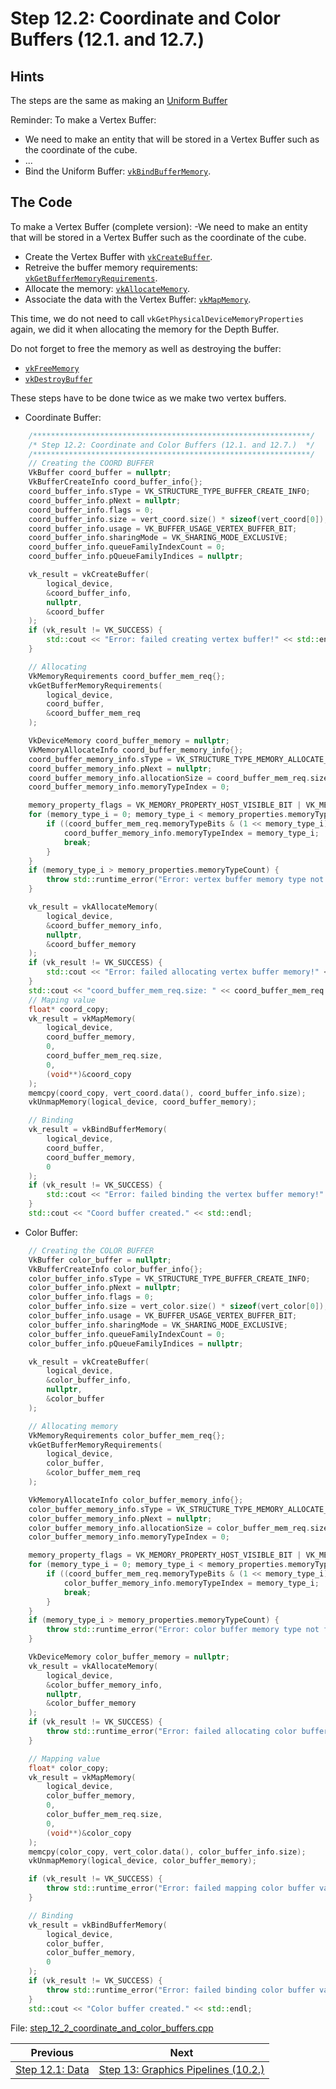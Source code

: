 # **Step 12.2: Coordinate and Color Buffers (12.1. and 12.7.)**
## **Hints**
The steps are the same as making an [Uniform Buffer](uniform_buffer.md)

Reminder:
To make a Vertex Buffer:
 - We need to make an entity that will be stored in a Vertex Buffer such as the coordinate of the cube.
 - ...
 - Bind the Uniform Buffer: [`vkBindBufferMemory`](https://registry.khronos.org/vulkan/specs/1.3-extensions/html/chap12.html#vkBindBufferMemory).

## **The Code**
To make a Vertex Buffer (complete version):
 -We need to make an entity that will be stored in a Vertex Buffer such as the coordinate of the cube.
 - Create the Vertex Buffer with [`vkCreateBuffer`](https://registry.khronos.org/vulkan/specs/1.3-extensions/html/chap12.html#vkCreateBuffer).
 - Retreive the buffer memory requirements: [`vkGetBufferMemoryRequirements`](https://registry.khronos.org/vulkan/specs/1.3-extensions/html/chap12.html#vkGetBufferMemoryRequirements).
 - Allocate the memory: [`vkAllocateMemory`](https://registry.khronos.org/vulkan/specs/1.3-extensions/html/chap11.html#vkAllocateMemory).
 - Associate the data with the Vertex Buffer: [`vkMapMemory`](https://registry.khronos.org/vulkan/specs/1.3-extensions/html/chap11.html#vkMapMemory).

This time, we do not need to call `vkGetPhysicalDeviceMemoryProperties` again, we did it when allocating the memory for the Depth Buffer.

Do not forget to free the memory as well as destroying the buffer:
 - [`vkFreeMemory`](https://registry.khronos.org/vulkan/specs/1.3-extensions/html/chap11.html#vkFreeMemory)
 - [`vkDestroyBuffer`](https://registry.khronos.org/vulkan/specs/1.3-extensions/html/chap12.html#vkDestroyBuffer)

 These steps have to be done twice as we make two vertex buffers.

- Coordinate Buffer:
```C++
    /**************************************************************/
	/* Step 12.2: Coordinate and Color Buffers (12.1. and 12.7.)  */
	/**************************************************************/
	// Creating the COORD BUFFER
	VkBuffer coord_buffer = nullptr;
	VkBufferCreateInfo coord_buffer_info{};
	coord_buffer_info.sType = VK_STRUCTURE_TYPE_BUFFER_CREATE_INFO;
	coord_buffer_info.pNext = nullptr;
	coord_buffer_info.flags = 0;
	coord_buffer_info.size = vert_coord.size() * sizeof(vert_coord[0]);
	coord_buffer_info.usage = VK_BUFFER_USAGE_VERTEX_BUFFER_BIT;
	coord_buffer_info.sharingMode = VK_SHARING_MODE_EXCLUSIVE;
	coord_buffer_info.queueFamilyIndexCount = 0;
	coord_buffer_info.pQueueFamilyIndices = nullptr;

	vk_result = vkCreateBuffer(
		logical_device,
		&coord_buffer_info,
		nullptr,
		&coord_buffer
	);
	if (vk_result != VK_SUCCESS) {
		std::cout << "Error: failed creating vertex buffer!" << std::endl;
	}

	// Allocating 
	VkMemoryRequirements coord_buffer_mem_req{};
	vkGetBufferMemoryRequirements(
		logical_device,
		coord_buffer,
		&coord_buffer_mem_req
	);

	VkDeviceMemory coord_buffer_memory = nullptr;
	VkMemoryAllocateInfo coord_buffer_memory_info{};
	coord_buffer_memory_info.sType = VK_STRUCTURE_TYPE_MEMORY_ALLOCATE_INFO;
	coord_buffer_memory_info.pNext = nullptr;
	coord_buffer_memory_info.allocationSize = coord_buffer_mem_req.size;
	coord_buffer_memory_info.memoryTypeIndex = 0;

	memory_property_flags = VK_MEMORY_PROPERTY_HOST_VISIBLE_BIT | VK_MEMORY_PROPERTY_HOST_COHERENT_BIT;
	for (memory_type_i = 0; memory_type_i < memory_properties.memoryTypeCount; memory_type_i++) {
		if ((coord_buffer_mem_req.memoryTypeBits & (1 << memory_type_i)) && (memory_properties.memoryTypes[memory_type_i].propertyFlags & memory_property_flags) == memory_property_flags) {
			coord_buffer_memory_info.memoryTypeIndex = memory_type_i;
			break;
		}
	}
	if (memory_type_i > memory_properties.memoryTypeCount) {
		throw std::runtime_error("Error: vertex buffer memory type not found!");
	}

	vk_result = vkAllocateMemory(
		logical_device,
		&coord_buffer_memory_info,
		nullptr,
		&coord_buffer_memory
	);
	if (vk_result != VK_SUCCESS) {
		std::cout << "Error: failed allocating vertex buffer memory!" << std::endl;
	}
	std::cout << "coord_buffer_mem_req.size: " << coord_buffer_mem_req.size << std::endl;
	// Maping value
	float* coord_copy;
	vk_result = vkMapMemory(
		logical_device,
		coord_buffer_memory,
		0,
		coord_buffer_mem_req.size,
		0,
		(void**)&coord_copy
	);
	memcpy(coord_copy, vert_coord.data(), coord_buffer_info.size);
	vkUnmapMemory(logical_device, coord_buffer_memory);

	// Binding
	vk_result = vkBindBufferMemory(
		logical_device,
		coord_buffer,
		coord_buffer_memory,
		0
	);
	if (vk_result != VK_SUCCESS) {
		std::cout << "Error: failed binding the vertex buffer memory!" << std::endl;
	}
	std::cout << "Coord buffer created." << std::endl;
```

- Color Buffer:
```C++
	// Creating the	COLOR BUFFER
	VkBuffer color_buffer = nullptr;
	VkBufferCreateInfo color_buffer_info{};
	color_buffer_info.sType = VK_STRUCTURE_TYPE_BUFFER_CREATE_INFO;
	color_buffer_info.pNext = nullptr;
	color_buffer_info.flags = 0;
	color_buffer_info.size = vert_color.size() * sizeof(vert_color[0]);
	color_buffer_info.usage = VK_BUFFER_USAGE_VERTEX_BUFFER_BIT;
	color_buffer_info.sharingMode = VK_SHARING_MODE_EXCLUSIVE;
	color_buffer_info.queueFamilyIndexCount = 0;
	color_buffer_info.pQueueFamilyIndices = nullptr;

	vk_result = vkCreateBuffer(
		logical_device,
		&color_buffer_info,
		nullptr,
		&color_buffer
	);

	// Allocating memory
	VkMemoryRequirements color_buffer_mem_req{};
	vkGetBufferMemoryRequirements(
		logical_device,
		color_buffer,
		&color_buffer_mem_req
	);

	VkMemoryAllocateInfo color_buffer_memory_info{};
	color_buffer_memory_info.sType = VK_STRUCTURE_TYPE_MEMORY_ALLOCATE_INFO;
	color_buffer_memory_info.pNext = nullptr;
	color_buffer_memory_info.allocationSize = color_buffer_mem_req.size;
	color_buffer_memory_info.memoryTypeIndex = 0;

	memory_property_flags = VK_MEMORY_PROPERTY_HOST_VISIBLE_BIT | VK_MEMORY_PROPERTY_HOST_COHERENT_BIT;
	for (memory_type_i = 0; memory_type_i < memory_properties.memoryTypeCount; memory_type_i++) {
		if ((coord_buffer_mem_req.memoryTypeBits & (1 << memory_type_i)) && (memory_properties.memoryTypes[memory_type_i].propertyFlags & memory_property_flags) == memory_property_flags) {
			color_buffer_memory_info.memoryTypeIndex = memory_type_i;
			break;
		}
	}
	if (memory_type_i > memory_properties.memoryTypeCount) {
		throw std::runtime_error("Error: color buffer memory type not found!");
	}

	VkDeviceMemory color_buffer_memory = nullptr;
	vk_result = vkAllocateMemory(
		logical_device,
		&color_buffer_memory_info,
		nullptr,
		&color_buffer_memory
	);
	if (vk_result != VK_SUCCESS) {
		throw std::runtime_error("Error: failed allocating color buffer memory!");
	}

	// Mapping value
	float* color_copy;
	vk_result = vkMapMemory(
		logical_device,
		color_buffer_memory,
		0,
		color_buffer_mem_req.size,
		0,
		(void**)&color_copy
	);
	memcpy(color_copy, vert_color.data(), color_buffer_info.size);
	vkUnmapMemory(logical_device, color_buffer_memory);

	if (vk_result != VK_SUCCESS) {
		throw std::runtime_error("Error: failed mapping color buffer values.");
	}

	// Binding
	vk_result = vkBindBufferMemory(
		logical_device,
		color_buffer,
		color_buffer_memory,
		0
	);
	if (vk_result != VK_SUCCESS) {
		throw std::runtime_error("Error: failed binding color buffer values.");
	}
	std::cout << "Color buffer created." << std::endl;
```

File: [step_12_2_coordinate_and_color_buffers.cpp](../Code/step_12_2_coordinate_and_color_buffers.cpp)

| Previous | Next |
|---|---|
| [Step 12.1: Data](data.md) | [Step 13: Graphics Pipelines (10.2.)](graphics_pipelines.md) |